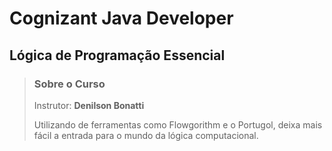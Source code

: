 # Cognizant Java Developer


## Lógica de Programação Essencial

> ### Sobre o Curso
> Instrutor: **Denilson Bonatti**
> 
> Utilizando de ferramentas como Flowgorithm e o Portugol, deixa mais fácil a entrada para o mundo da lógica computacional.

